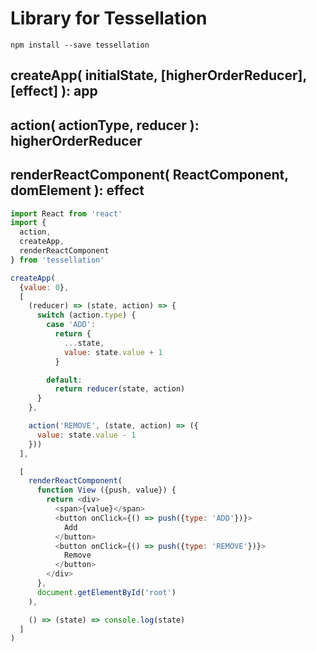 # Library for Tessellation

```
npm install --save tessellation
```

## createApp( initialState, [higherOrderReducer], [effect] ): app

## action( actionType, reducer ): higherOrderReducer

## renderReactComponent( ReactComponent, domElement ): effect

```javascript
import React from 'react'
import {
  action,
  createApp,
  renderReactComponent
} from 'tessellation'

createApp(
  {value: 0},
  [
    (reducer) => (state, action) => {
      switch (action.type) {
        case 'ADD':
          return {
            ...state,
            value: state.value + 1
          }

        default:
          return reducer(state, action)
      }
    },

    action('REMOVE', (state, action) => ({
      value: state.value - 1
    }))
  ],

  [
    renderReactComponent(
      function View ({push, value}) {
        return <div>
          <span>{value}</span>
          <button onClick={() => push({type: 'ADD'})}>
            Add
          </button>
          <button onClick={() => push({type: 'REMOVE'})}>
            Remove
          </button>
        </div>
      },
      document.getElementById('root')
    ),

    () => (state) => console.log(state)
  ]
)
```
